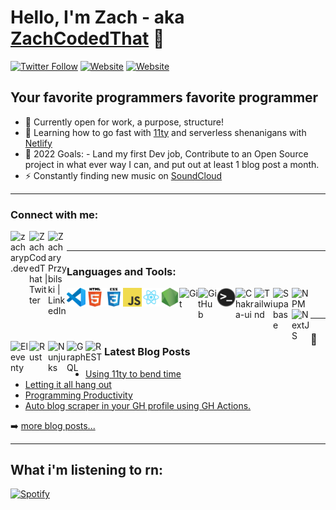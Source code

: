 # Hello, I'm Zach - aka [ZachCodedThat][website] 👋

[![Twitter Follow](https://img.shields.io/twitter/follow/TweetZachBack?style=social)](https://twitter.com/TweetZachBack)
[![Website](https://img.shields.io/website?label=zacharyp.dev&url=https%3A%2F%2Fwww.zacharyp.dev%2F)](https://www.zacharyp.dev/)
[![Website](https://img.shields.io/website?label=zacharyp.blog&url=https%3A%2F%2Fwww.zacharyp.blog%2F)](https://www.zacharyp.blog/)

## Your favorite programmers favorite programmer

- 🔭 Currently open for work, a purpose, structure!
- 🌱 Learning how to go fast with [11ty](https://www.11ty.dev/) and serverless shenanigans with [Netlify](https://www.netlify.com/products/functions/)
- 🥅 2022 Goals: - Land my first Dev job, Contribute to an Open Source project in what ever way I can, and put out at least 1 blog post a month.
- ⚡ Constantly finding new music on [SoundCloud](https://soundcloud.com/zach-przybilski)

---

### Connect with me:

[<img align="left" alt="zacharyp.dev" width="30px"  src="https://api.iconify.design/mdi/web.svg?color=white" />][websitecontact]

[<img align="left" alt="ZachCodedThat | Twitter" width="30px" src="https://api.iconify.design/logos/twitter.svg" />][twitter]
[<img align="left" alt="Zachary Przybilski | LinkedIn" width="30px" src="https://api.iconify.design/logos/linkedin-icon.svg" />][linkedin]

<br />

---

### Languages and Tools:

<img align="left" alt="Visual Studio Code" width="30px"  src="https://raw.githubusercontent.com/github/explore/80688e429a7d4ef2fca1e82350fe8e3517d3494d/topics/visual-studio-code/visual-studio-code.png" title="VScode"/>
<img align="left" alt="HTML5" width="30px" src="https://raw.githubusercontent.com/github/explore/80688e429a7d4ef2fca1e82350fe8e3517d3494d/topics/html/html.png" title="HTML5" />
<img align="left" alt="CSS3" width="30px" src="https://raw.githubusercontent.com/github/explore/80688e429a7d4ef2fca1e82350fe8e3517d3494d/topics/css/css.png" title="CSS3" />
<img align="left" alt="JavaScript" width="30px" src="https://raw.githubusercontent.com/github/explore/80688e429a7d4ef2fca1e82350fe8e3517d3494d/topics/javascript/javascript.png" title="Javascript" />
<img align="left" alt="React" width="30px" src="https://raw.githubusercontent.com/github/explore/80688e429a7d4ef2fca1e82350fe8e3517d3494d/topics/react/react.png" title="React" />
<img align="left" alt="Node.js" width="30px" src="https://raw.githubusercontent.com/github/explore/80688e429a7d4ef2fca1e82350fe8e3517d3494d/topics/nodejs/nodejs.png" title="Node.JS" />
<img align="left" alt="Git" width="30px" src="https://api.iconify.design/bi/git.svg?color=white" title="Git" />
<img align="left" alt="GitHub" width="30px" src="https://api.iconify.design/akar-icons/github-fill.svg?color=white" title="Github" />
<img align="left" alt="Terminal" width="30px" src="https://raw.githubusercontent.com/github/explore/80688e429a7d4ef2fca1e82350fe8e3517d3494d/topics/terminal/terminal.png" title="Terminal" />
<img align="left" alt="Chakra-ui" width="30px" src="https://api.iconify.design/simple-icons/chakraui.svg?color=white" title="Chakra-UI" />
<img align="left" alt="Tailwind" width="30px" src="https://api.iconify.design/logos/tailwindcss-icon.svg" title="Tailwind" />
<img align="left" alt="Supabase" width="30px" src="https://api.iconify.design/simple-icons/supabase.svg?color=white" title="Supabase" />
<img align="left" alt="NPM" width="30px" src="https://api.iconify.design/logos/npm-icon.svg" title="NPM" />
<img align="left" alt="NextJS" width="30px" src="https://api.iconify.design/akar-icons/nextjs-fill.svg?color=white" title="Next.JS" />
<img align="left" alt="Eleventy" width="30px" src="https://api.iconify.design/cib/eleventy.svg?color=white" title="Eleventy" />
<img align="left" alt="Rust" width="30px" src="https://api.iconify.design/vscode-icons/file-type-rust.svg" title="Rust" />
<img align="left" alt="Nunjuks" width="30px" src="https://api.iconify.design/vscode-icons/file-type-nunjucks.svg" title="Nunjuks" />
<img align="left" alt="GraphQL" width="30px" src="https://api.iconify.design/logos/graphql.svg" title="GraphQL" />
<img align="left" alt="REST" width="30px" src="https://api.iconify.design/dashicons/rest-api.svg?color=white" title="REST" />






<br />
<br />

---

### 📕 Latest Blog Posts

<!-- BLOG-POST-LIST:START -->
- [Using 11ty to bend time](https://dev.to/zacharyp/how-fast-could-it-really-get-4m7h)
- [Letting it all hang out](https://dev.to/zacharyp/letting-it-all-hang-out-4mc9)
- [Programming Productivity](https://dev.to/zacharyp/programming-productivity-4pg3)
- [Auto blog scraper in your GH profile using GH Actions.](https://dev.to/zacharyp/auto-blog-scraper-in-your-gh-profile-using-gh-actions-39gb)
<!-- BLOG-POST-LIST:END -->

➡️ [more blog posts...](https://dev.to/zacharyp)

---

## What i'm listening to rn:

[![Spotify](https://spotify-read-me-widget.vercel.app/api/spotify?background_color=0d1117&border_color=ffffff)](https://open.spotify.com/user/zachstrikesback)

[website]: https://zacharyp.dev
[websitecontact]: https://www.zacharyp.dev/contact
[twitter]: https://twitter.com/TweetZachBack
[linkedin]: https://www.linkedin.com/in/zachary-przybilski/
